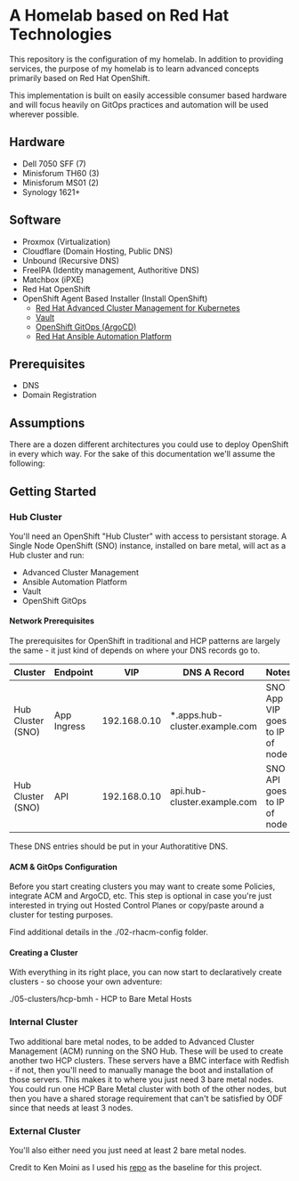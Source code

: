 # A Homelab based on Red Hat Technologies

This repository is the configuration of my homelab. In addition to providing services, the purpose of my homelab is to learn advanced concepts primarily based on Red Hat OpenShift.

This implementation is built on easily accessible consumer based hardware and will focus heavily on GitOps practices and automation will be used wherever possible.

## Hardware

- Dell 7050 SFF (7)
- Minisforum TH60 (3)
- Minisforum MS01 (2)
- Synology 1621+

## Software

- Proxmox (Virtualization)
- Cloudflare (Domain Hosting, Public DNS)
- Unbound (Recursive DNS)
- FreeIPA (Identity management, Authoritive DNS)
- Matchbox (iPXE)
- Red Hat OpenShift
- OpenShift Agent Based Installer (Install OpenShift)
  - [Red Hat Advanced Cluster Management for Kubernetes](https://www.redhat.com/en/technologies/management/advanced-cluster-management)
  - [Vault](https://www.hashicorp.com/en/products/vault)
  - [OpenShift GitOps (ArgoCD)](https://www.redhat.com/en/technologies/cloud-computing/openshift/gitops)
  - [Red Hat Ansible Automation Platform](https://www.redhat.com/en/technologies/management/ansible)

## Prerequisites

- DNS
- Domain Registration

## Assumptions

There are a dozen different architectures you could use to deploy OpenShift in every which way.
For the sake of this documentation we'll assume the following:

## Getting Started

### Hub Cluster

You'll need an OpenShift "Hub Cluster" with access to persistant storage.
A Single Node OpenShift (SNO) instance, installed on bare metal, will act as a Hub cluster and run:

- Advanced Cluster Management
- Ansible Automation Platform
- Vault
- OpenShift GitOps

#### Network Prerequisites

The prerequisites for OpenShift in traditional and HCP patterns are largely the same - it just kind of depends on where your DNS records go to.

| Cluster           | Endpoint    | VIP           | DNS A Record                      | Notes                           |
|------------------|-------------|---------------|-----------------------------------|----------------------------------|
| Hub Cluster (SNO) | App Ingress | 192.168.0.10 | *.apps.hub-cluster.example.com    | SNO App VIP goes to IP of node  |
| Hub Cluster (SNO) | API         | 192.168.0.10 | api.hub-cluster.example.com       | SNO API goes to IP of node      |

These DNS entries should be put in your Authoratitive DNS.

#### ACM & GitOps Configuration

Before you start creating clusters you may want to create some Policies, integrate ACM and ArgoCD, etc. This step is optional in case you're just interested in trying out Hosted Control Planes or copy/paste around a cluster for testing purposes.

Find additional details in the ./02-rhacm-config folder.

#### Creating a Cluster

With everything in its right place, you can now start to declaratively create clusters - so choose your own adventure:

./05-clusters/hcp-bmh - HCP to Bare Metal Hosts

### Internal Cluster

Two additional bare metal nodes, to be added to Advanced Cluster Management (ACM) running on the SNO Hub. These will be used to create another two HCP clusters.
These servers have a BMC interface with Redfish - if not, then you'll need to manually manage the boot and installation of those servers.
This makes it to where you just need 3 bare metal nodes. You could run one HCP Bare Metal cluster with both of the other nodes, but then you have a shared storage requirement that can't be satisfied by ODF since that needs at least 3 nodes.

### External Cluster

You'll also either need you just need at least 2 bare metal nodes.

Credit to Ken Moini as I used his [repo](https://github.com/kenmoini/ztp-for-you-and-me) as the baseline for this project.
